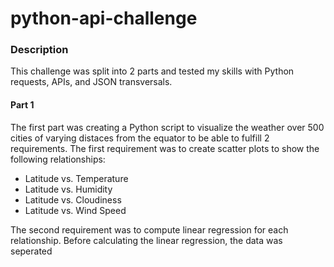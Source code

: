 # python-api-challenge

### Description

This challenge was split into 2 parts and tested my skills with Python requests, APIs, and JSON transversals. 

#### Part 1
The first part was creating a Python script to visualize the weather over 500 cities of varying distaces from the equator to be able to fulfill 2 requirements. 
The first requirement was to create scatter plots to show the following relationships:
- Latitude vs. Temperature
- Latitude vs. Humidity
- Latitude vs. Cloudiness
- Latitude vs. Wind Speed

The second requirement was to compute linear regression for each relationship. Before calculating the linear regression, the data was seperated
